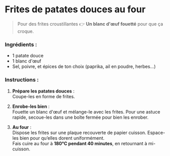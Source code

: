 # Frites de patates douces au four 

> Pour des frites croustillantes 👉 **Un blanc d'œuf fouetté** pour que ça croque.

### Ingrédients :
- 1 patate douce
- 1 blanc d'œuf
- Sel, poivre, et épices de ton choix (paprika, ail en poudre, herbes...)

### Instructions :
1. **Prépare les patates douces** :  
   Coupe-les en forme de frites.  

1. **Enrobe-les bien** :  
   Fouette un blanc d'œuf et mélange-le avec les frites. Pour une astuce rapide, secoue-les dans une boîte fermée pour bien les enrober.  

1. **Au four** :  
   Dispose les frites sur une plaque recouverte de papier cuisson. Espace-les bien pour qu’elles dorent uniformément.  
   Fais cuire au four à **180°C pendant 40 minutes**, en retournant à mi-cuisson.  
